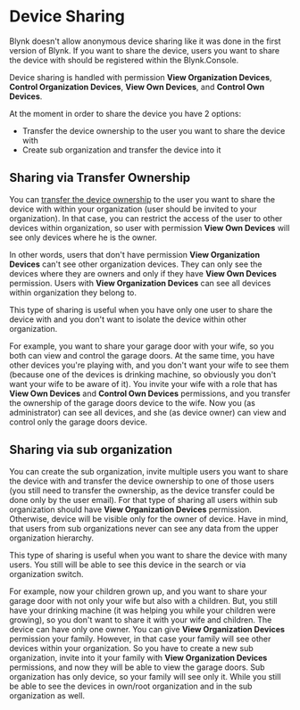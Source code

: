 # Device Sharing

Blynk doesn't allow anonymous device sharing like it was done in the first version of Blynk. If you want to share the device, users you want to share the device with should be registered within the Blynk.Console.

Device sharing is handled with permission **View Organization Devices**, **Control Organization Devices**, **View Own Devices**, and **Control Own Devices**.

At the moment in order to share the device you have 2 options:

* Transfer the device ownership to the user you want to share the device with
* Create sub organization and transfer the device into it

## Sharing via  Transfer Ownership

You can [transfer the device ownership](actions-with-devices.md#device-transfer) to the user you want to share the device with within your organization \(user should be invited to your organization\). In that case, you can restrict the access of the user to other devices within organization, so user with permission **View Own Devices** will see only devices where he is the owner.

In other words, users that don't have permission **View Organization Devices** can't see other organization devices. They can only see the devices where they are owners and only if they have **View Own Devices** permission. Users with **View Organization Devices** can see all devices within organization they belong to.

This type of sharing is useful when you have only one user to share the device with and you don't want to isolate the device within other organization.

For example, you want to share your garage door with your wife, so you both can view and control the garage doors. At the same time, you have other devices you're playing with, and you don't want your wife to see them \(because one of the devices is drinking machine, so obviously you don't want your wife to be aware of it\). You invite your wife with a role that has **View Own Devices** and **Control Own Devices** permissions, and you transfer the ownership of the garage doors device to the wife. Now you \(as administrator\) can see all devices, and she \(as device owner\) can view and control only the garage doors device.

## Sharing via sub organization

You can create the sub organization, invite multiple users you want to share the device with and transfer the device ownership to one of those users \(you still need to transfer the ownership, as the device transfer could be done only by the user email\). For that type of sharing all users within sub organization should have **View Organization Devices** permission. Otherwise, device will be visible only for the owner of device. Have in mind, that users from sub organizations never can see any data from the upper organization hierarchy.

This type of sharing is useful when you want to share the device with many users. You still will be able to see this device in the search or via organization switch.

For example, now your children grown up, and you want to share your garage door with not only your wife but also with a children. But, you still have your drinking machine \(it was helping you while your children were growing\), so you don't want to share it with your wife and children. The device can have only one owner. You can give **View Organization Devices** permission your family. However, in that case your family will see other devices within your organization. So you have to create a new sub organization, invite into it your family with **View Organization Devices** permissions, and now they will be able to view the garage doors. Sub organization has only device, so your family will see only it. While you still be able to see the devices in own/root organization and in the sub organization as well.

